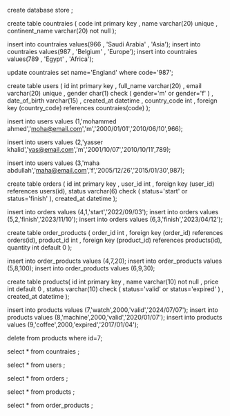 

create database store ;

create table countraies (
    code int primary key ,
    name varchar(20) unique ,
    continent_name varchar(20) not null
);

insert into countraies values(966 , 'Saudi Arabia' , 'Asia');
insert into countraies values(987 , 'Belgium' , 'Europe');
insert into countraies values(789 , 'Egypt' , 'Africa');

update countraies set name='England' where code='987';


create table users (
    id int primary key ,
    full_name varchar(20) ,
    email varchar(20) unique ,
    gender char(1) check ( gender='m' or gender='f' ) ,
    date_of_birth varchar(15) ,
    created_at datetime ,
    country_code int ,
    foreign key (country_code) references countraies(code)
);

insert into users values (1,'mohammed ahmed','moha@email.com','m','2000/01/01','2010/06/10',966);

insert into users values (2,'yasser khalid','yas@email.com','m','2001/10/07','2010/10/11',789);

insert into users values (3,'maha abdullah','maha@email.com','f','2005/12/26','2015/01/30',987);



create table orders (
    id int primary key ,
    user_id int ,
    foreign key (user_id) references users(id),
    status varchar(6) check ( status='start' or status='finish' ),
    created_at datetime
);

insert into orders values (4,1,'start','2022/09/03');
insert into orders values (5,2,'finish','2023/11/10');
insert into orders values (6,3,'finish','2023/04/12');


create table order_products (
    order_id int ,
    foreign key (order_id) references orders(id),
    product_id int ,
    foreign key (product_id) references products(id),
    quantity int default 0
);

insert into order_products values (4,7,20);
insert into order_products values (5,8,100);
insert into order_products values (6,9,30);




create table products(
    id int primary key ,
    name varchar(10) not null ,
    price int default 0 ,
    status varchar(10) check ( status='valid' or status='expired' ) ,
    created_at datetime
);

insert into products values (7,'watch',2000,'valid','2024/07/07');
insert into products values (8,'machine',2000,'valid','2020/01/07');
insert into products values (9,'coffee',2000,'expired','2017/01/04');

delete from products where id=7;



select * from countraies ;

select * from users ;

select * from orders ;

select * from products ;

select * from order_products ;

